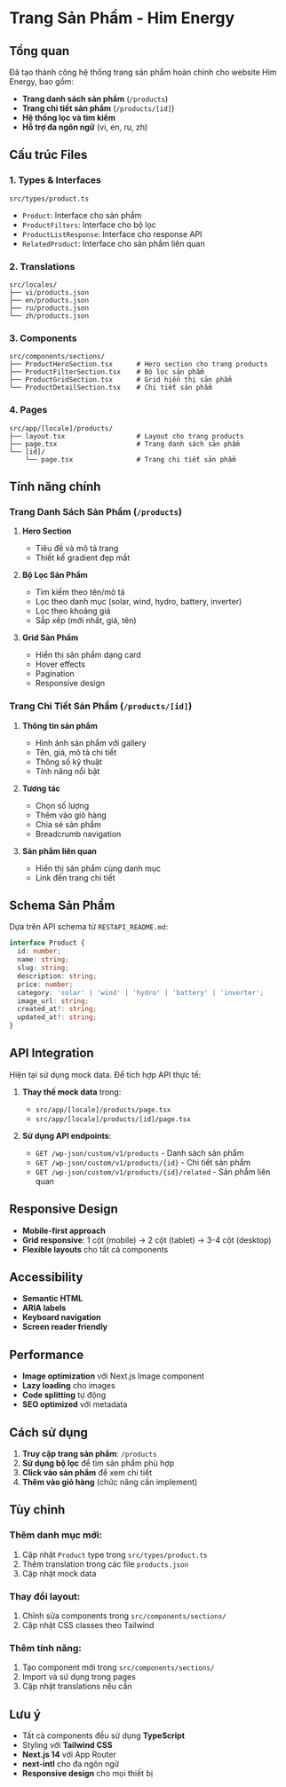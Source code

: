 # Trang Sản Phẩm - Him Energy

## Tổng quan

Đã tạo thành công hệ thống trang sản phẩm hoàn chỉnh cho website Him Energy, bao gồm:

- **Trang danh sách sản phẩm** (`/products`)
- **Trang chi tiết sản phẩm** (`/products/[id]`)
- **Hệ thống lọc và tìm kiếm**
- **Hỗ trợ đa ngôn ngữ** (vi, en, ru, zh)

## Cấu trúc Files

### 1. Types & Interfaces
```
src/types/product.ts
```
- `Product`: Interface cho sản phẩm
- `ProductFilters`: Interface cho bộ lọc
- `ProductListResponse`: Interface cho response API
- `RelatedProduct`: Interface cho sản phẩm liên quan

### 2. Translations
```
src/locales/
├── vi/products.json
├── en/products.json
├── ru/products.json
└── zh/products.json
```

### 3. Components
```
src/components/sections/
├── ProductHeroSection.tsx      # Hero section cho trang products
├── ProductFilterSection.tsx    # Bộ lọc sản phẩm
├── ProductGridSection.tsx      # Grid hiển thị sản phẩm
└── ProductDetailSection.tsx    # Chi tiết sản phẩm
```

### 4. Pages
```
src/app/[locale]/products/
├── layout.tsx                  # Layout cho trang products
├── page.tsx                    # Trang danh sách sản phẩm
└── [id]/
    └── page.tsx                # Trang chi tiết sản phẩm
```

## Tính năng chính

### Trang Danh Sách Sản Phẩm (`/products`)

1. **Hero Section**
   - Tiêu đề và mô tả trang
   - Thiết kế gradient đẹp mắt

2. **Bộ Lọc Sản Phẩm**
   - Tìm kiếm theo tên/mô tả
   - Lọc theo danh mục (solar, wind, hydro, battery, inverter)
   - Lọc theo khoảng giá
   - Sắp xếp (mới nhất, giá, tên)

3. **Grid Sản Phẩm**
   - Hiển thị sản phẩm dạng card
   - Hover effects
   - Pagination
   - Responsive design

### Trang Chi Tiết Sản Phẩm (`/products/[id]`)

1. **Thông tin sản phẩm**
   - Hình ảnh sản phẩm với gallery
   - Tên, giá, mô tả chi tiết
   - Thông số kỹ thuật
   - Tính năng nổi bật

2. **Tương tác**
   - Chọn số lượng
   - Thêm vào giỏ hàng
   - Chia sẻ sản phẩm
   - Breadcrumb navigation

3. **Sản phẩm liên quan**
   - Hiển thị sản phẩm cùng danh mục
   - Link đến trang chi tiết

## Schema Sản Phẩm

Dựa trên API schema từ `RESTAPI_README.md`:

```typescript
interface Product {
  id: number;
  name: string;
  slug: string;
  description: string;
  price: number;
  category: 'solar' | 'wind' | 'hydro' | 'battery' | 'inverter';
  image_url: string;
  created_at?: string;
  updated_at?: string;
}
```

## API Integration

Hiện tại sử dụng mock data. Để tích hợp API thực tế:

1. **Thay thế mock data** trong:
   - `src/app/[locale]/products/page.tsx`
   - `src/app/[locale]/products/[id]/page.tsx`

2. **Sử dụng API endpoints**:
   - `GET /wp-json/custom/v1/products` - Danh sách sản phẩm
   - `GET /wp-json/custom/v1/products/{id}` - Chi tiết sản phẩm
   - `GET /wp-json/custom/v1/products/{id}/related` - Sản phẩm liên quan

## Responsive Design

- **Mobile-first approach**
- **Grid responsive**: 1 cột (mobile) → 2 cột (tablet) → 3-4 cột (desktop)
- **Flexible layouts** cho tất cả components

## Accessibility

- **Semantic HTML**
- **ARIA labels**
- **Keyboard navigation**
- **Screen reader friendly**

## Performance

- **Image optimization** với Next.js Image component
- **Lazy loading** cho images
- **Code splitting** tự động
- **SEO optimized** với metadata

## Cách sử dụng

1. **Truy cập trang sản phẩm**: `/products`
2. **Sử dụng bộ lọc** để tìm sản phẩm phù hợp
3. **Click vào sản phẩm** để xem chi tiết
4. **Thêm vào giỏ hàng** (chức năng cần implement)

## Tùy chỉnh

### Thêm danh mục mới:
1. Cập nhật `Product` type trong `src/types/product.ts`
2. Thêm translation trong các file `products.json`
3. Cập nhật mock data

### Thay đổi layout:
1. Chỉnh sửa components trong `src/components/sections/`
2. Cập nhật CSS classes theo Tailwind

### Thêm tính năng:
1. Tạo component mới trong `src/components/sections/`
2. Import và sử dụng trong pages
3. Cập nhật translations nếu cần

## Lưu ý

- Tất cả components đều sử dụng **TypeScript**
- Styling với **Tailwind CSS**
- **Next.js 14** với App Router
- **next-intl** cho đa ngôn ngữ
- **Responsive design** cho mọi thiết bị
